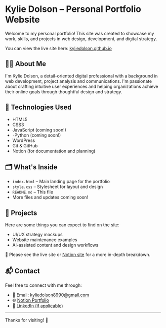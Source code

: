 # Kylie Dolson – Personal Portfolio Website

Welcome to my personal portfolio! This site was created to showcase my work, skills, and projects in web design, development, and digital strategy.

You can view the live site here: [kyliedolson.github.io](https://kyliedolson.github.io)

## 👩‍💻 About Me

I'm Kylie Dolson, a detail-oriented digital professional with a background in web development, project analysis and communications. I'm passionate about crafting intuitive user experiences and helping organizations achieve their online goals through thoughtful design and strategy.

## 🔧 Technologies Used

- HTML5
- CSS3
- JavaScript (coming soon!)
- -Python (coming soon!)
- WordPress
- Git & GitHub
- Notion (for documentation and planning)

## 🗂️ What's Inside

- `index.html` – Main landing page for the portfolio
- `style.css` – Stylesheet for layout and design
- `README.md` – This file
- More files and updates coming soon!

## 📁 Projects

Here are some things you can expect to find on the site:

- UI/UX strategy mockups
- Website maintenance examples
- AI-assisted content and design workflows

📌 Please see the live site or [Notion site](https://www.notion.so/Kylie-Dolson-16e6d8e3e65980da9664f35ce9c9ae85) for a more in-depth breakdown.

## 📬 Contact

Feel free to connect with me through:

- 📧 Email: kyliedolson8990@gmail.com
- 🌐 [Notion Portfolio](https://www.notion.so/Kylie-Dolson-16e6d8e3e65980da9664f35ce9c9ae85)
- 💼 [LinkedIn (if applicable)]([[https://www.linkedin.com](https://www.linkedin.com/in/kylie-dolson/)](https://www.linkedin.com/in/kylie-dolson/?originalSubdomain=ca))

---

Thanks for visiting! 🚀
